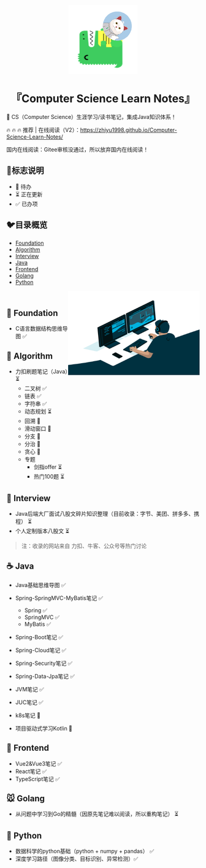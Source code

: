 

<div align="center">
	<img width="180px" src="static/img/logo.png">
    <h1 > 『Computer Science Learn Notes』 </h1>
	<p>
</div>


:rocket: CS（Computer Science）生涯学习/读书笔记，集成Java知识体系！

:fire: :fire: :fire:  推荐 | 在线阅读（V2）：https://zhiyu1998.github.io/Computer-Science-Learn-Notes/

国内在线阅读：Gitee审核没通过，所以放弃国内在线阅读！

## :milky_way:标志说明

* 🚫 待办
* ⏳ 正在更新
* ✅ 已办项



## :bird:目录概览

* [Foundation](#foundation)
* [Algorithm](#algorithm)
* [Interview](#Interview)
* [Java](#java)
* [Frontend](#Frontend)
* [Golang](#golang)
* [Python](#python)

<img align="right" alt="GIF" src="static/img/code.gif" width="343" height="220" title="Do what you like, and do it best!"> &nbsp;

## :baby_chick: Foundation

* C语言数据结构思维导图 ✅ 



## :penguin: Algorithm

* 力扣刷题笔记（Java）⏳ 
  * 二叉树  ✅
  * 链表 ✅
  * 字符串  ✅
  * 动态规划 ⏳
  * 回溯 🚫
  * 滑动窗口 🚫
  * 分支 🚫
  * 分治 🚫
  * 贪心 🚫
  * 专题
    * 剑指offer ⏳
    * 热门100题 ⏳



## :tiger: Interview 

* Java后端大厂面试八股文碎片知识整理（目前收录：字节、美团、拼多多、携程） ⏳ 
* 个人定制版本八股文 ⏳ 

> 注：收录的网站来自 力扣、牛客、公众号等热门讨论



## :coffee: Java

*  Java基础思维导图 ✅ 
* Spring-SpringMVC-MyBatis笔记 ✅ 
  * Spring  ✅
  * SpringMVC ✅
  * MyBatis ✅

* Spring-Boot笔记 ✅ 
* Spring-Cloud笔记 ✅ 
* Spring-Security笔记 ✅ 
*  Spring-Data-Jpa笔记 ✅ 
* JVM笔记 ✅ 
* JUC笔记 ✅ 
* k8s笔记 🚫
* 项目驱动式学习Kotlin 🚫



## :ocean: Frontend

* Vue2&Vue3笔记 ✅ 
* React笔记 ✅ 
* TypeScript笔记 ✅ 



## :mouse: Golang

* 从问题中学习到Go的精髓（因原先笔记难以阅读，所以重构笔记） ⏳



## :snake: Python

* 数据科学的python基础（python + numpy + pandas） ✅ 
* 深度学习路径（图像分类、目标识别、异常检测）✅ 



